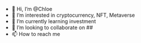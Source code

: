- 👋 Hi, I’m @Chloe
- 👀 I’m interested in cryptocurrency, NFT, Metaverse
- 🌱 I’m currently learning investment
- 💞️ I’m looking to collaborate on ##
- 📫 How to reach me 

<!---
queenchii/queenchii is a ✨ special ✨ repository because its `README.md` (this file) appears on your GitHub profile.
You can click the Preview link to take a look at your changes.
--->

